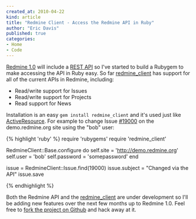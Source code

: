 ```yaml
---
created_at: 2010-04-22
kind: article
title: "Redmine Client - Access the Redmine API in Ruby"
author: "Eric Davis"
published: true
categories:
- Home
- Code
---
```


[Redmine 1.0][1.0] will include a [REST API][api] so I've started to build a Rubygem to make accessing the API in Ruby easy.  So far [redmine_client][] has support for all of the current APIs in Redmine, including:

* Read/write support for Issues
* Read/write support for Projects
* Read support for News

Installation is an easy `gem install redmine_client` and it's used just like [ActiveResource][].  For example to change Issue [#19000][] on the demo.redmine.org site using the "bob" user:

{% highlight 'ruby' %}
require 'rubygems'
require 'redmine_client'

RedmineClient::Base.configure do
  self.site = 'http://demo.redmine.org'
  self.user = 'bob'
  self.password = 'somepassword'
end

issue = RedmineClient::Issue.find(19000)
issue.subject = "Changed via the API"
issue.save

{% endhighlight %}

Both the Redmine API and the [redmine_client][] are under development so I'll be adding new features over the next few months up to Redmine 1.0.  Feel free to [fork the project on Github][github] and hack away at it.

[redmine_client]: http://rubygems.org/gems/redmine_client
[github]: http://github.com/edavis10/redmine_client
[ActiveResource]: http://api.rubyonrails.org/classes/ActiveResource/Base.html
[1.0]: http://www.redmine.org/versions/show/14
[api]: http://www.redmine.org/issues/296
[#19000]: http://demo.redmine.org/issues/19000
